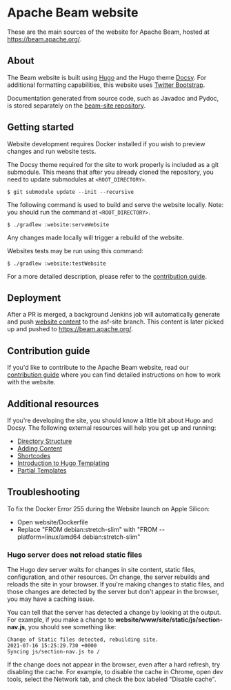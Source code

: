 <!--
    Licensed to the Apache Software Foundation (ASF) under one
    or more contributor license agreements.  See the NOTICE file
    distributed with this work for additional information
    regarding copyright ownership.  The ASF licenses this file
    to you under the Apache License, Version 2.0 (the
    "License"); you may not use this file except in compliance
    with the License.  You may obtain a copy of the License at

      http://www.apache.org/licenses/LICENSE-2.0

    Unless required by applicable law or agreed to in writing,
    software distributed under the License is distributed on an
    "AS IS" BASIS, WITHOUT WARRANTIES OR CONDITIONS OF ANY
    KIND, either express or implied.  See the License for the
    specific language governing permissions and limitations
    under the License.
-->

# Apache Beam website

These are the main sources of the website for Apache Beam, hosted at
https://beam.apache.org/.

## About

The Beam website is built using [Hugo](https://gohugo.io/) and the Hugo theme [Docsy](https://www.docsy.dev/). For additional formatting capabilities, this website uses [Twitter Bootstrap](https://getbootstrap.com/).

Documentation generated from source code, such as Javadoc and Pydoc, is stored
separately on the [beam-site
repository](https://github.com/apache/beam-site/tree/release-docs).

## Getting started

Website development requires Docker installed if you wish to preview changes and
run website tests.

The Docsy theme required for the site to work properly is included as a git submodule. This means that after you already cloned the repository, you need to update submodules at `<ROOT_DIRECTORY>`.

`$ git submodule update --init --recursive`

The following command is used to build and serve the website locally. Note: you should run the command at `<ROOT_DIRECTORY>`.

`$ ./gradlew :website:serveWebsite`

Any changes made locally will trigger a rebuild of the website.

Websites tests may be run using this command:

`$ ./gradlew :website:testWebsite`

For a more detailed description, please refer to the [contribution guide](CONTRIBUTE.md).

## Deployment

After a PR is merged, a background Jenkins job will automatically generate and
push [website
content](https://github.com/apache/beam/tree/asf-site/website/generated-content)
to the asf-site branch. This content is later picked up and pushed to
https://beam.apache.org/.

## Contribution guide

If you'd like to contribute to the Apache Beam website, read our [contribution guide](CONTRIBUTE.md) where you can find detailed instructions on how to work with the website.

## Additional resources

If you're developing the site, you should know a little bit about Hugo and Docsy. The following external resources will help you get up and running:

- [Directory Structure](https://gohugo.io/getting-started/directory-structure/)
- [Adding Content](https://www.docsy.dev/docs/adding-content/content/)
- [Shortcodes](https://gohugo.io/content-management/shortcodes/)
- [Introduction to Hugo Templating](https://gohugo.io/templates/introduction/)
- [Partial Templates](https://gohugo.io/templates/partials/)

## Troubleshooting

To fix the Docker Error 255 during the Website launch on Apple Silicon:
- Open website/Dockerfile
- Replace "FROM debian:stretch-slim" with "FROM --platform=linux/amd64 debian:stretch-slim"

### Hugo server does not reload static files

The Hugo dev server waits for changes in site content, static files, configuration, and other resources. On change, the server rebuilds and reloads the site in your browser. If you're making changes to static files, and those changes are detected by the server but don't appear in the browser, you may have a caching issue.

You can tell that the server has detected a change by looking at the output. For example, if you make a change to **website/www/site/static/js/section-nav.js**, you should see something like:

```
Change of Static files detected, rebuilding site.
2021-07-16 15:25:29.730 +0000
Syncing js/section-nav.js to /
```

If the change does not appear in the browser, even after a hard refresh, try disabling the cache. For example, to disable the cache in Chrome, open dev tools, select the Network tab, and check the box labeled "Disable cache".
